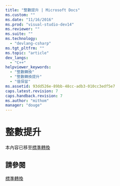 ```yaml
---
title: "整數提升 | Microsoft Docs"
ms.custom: ""
ms.date: "11/16/2016"
ms.prod: "visual-studio-dev14"
ms.reviewer: ""
ms.suite: ""
ms.technology: 
  - "devlang-csharp"
ms.tgt_pltfrm: ""
ms.topic: "article"
dev_langs: 
  - "C++"
helpviewer_keywords: 
  - "整數轉換"
  - "整數轉換提升"
  - "值保留"
ms.assetid: 93dd526e-89bb-48cc-adb3-010cc3edf5e7
caps.latest.revision: 7
caps.handback.revision: 7
ms.author: "mithom"
manager: "douge"
---
```

# 整數提升
本內容已移至[標準轉換](/visual-cpp/cpp/standard-conversions)  
  
## 請參閱  
 [標準轉換](/visual-cpp/cpp/standard-conversions)